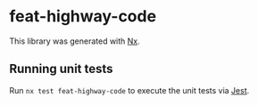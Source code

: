 # feat-highway-code

This library was generated with [Nx](https://nx.dev).

## Running unit tests

Run `nx test feat-highway-code` to execute the unit tests via [Jest](https://jestjs.io).
